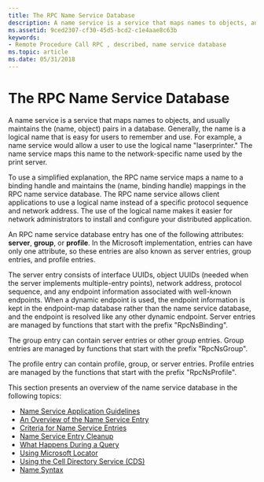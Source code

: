 ```yaml
---
title: The RPC Name Service Database
description: A name service is a service that maps names to objects, and usually maintains the (name, object) pairs in a database.
ms.assetid: 9ced2307-cf30-45d5-bcd2-c1e4aae8c63b
keywords:
- Remote Procedure Call RPC , described, name service database
ms.topic: article
ms.date: 05/31/2018
---
```


# The RPC Name Service Database

A name service is a service that maps names to objects, and usually maintains the (name, object) pairs in a database. Generally, the name is a logical name that is easy for users to remember and use. For example, a name service would allow a user to use the logical name "laserprinter." The name service maps this name to the network-specific name used by the print server.

To use a simplified explanation, the RPC name service maps a name to a binding handle and maintains the (name, binding handle) mappings in the RPC name service database. The RPC name service allows client applications to use a logical name instead of a specific protocol sequence and network address. The use of the logical name makes it easier for network administrators to install and configure your distributed application.

An RPC name service database entry has one of the following attributes: **server**, **group**, or **profile**. In the Microsoft implementation, entries can have only one attribute, so these entries are also known as server entries, group entries, and profile entries.

The server entry consists of interface UUIDs, object UUIDs (needed when the server implements multiple-entry points), network address, protocol sequence, and any endpoint information associated with well-known endpoints. When a dynamic endpoint is used, the endpoint information is kept in the endpoint-map database rather than the name service database, and the endpoint is resolved like any other dynamic endpoint. Server entries are managed by functions that start with the prefix "RpcNsBinding".

The group entry can contain server entries or other group entries. Group entries are managed by functions that start with the prefix "RpcNsGroup".

The profile entry can contain profile, group, or server entries. Profile entries are managed by the functions that start with the prefix "RpcNsProfile".

This section presents an overview of the name service database in the following topics:

-   [Name Service Application Guidelines](name-service-application-guidelines.md)
-   [An Overview of the Name Service Entry](an-overview-of-the-name-service-entry.md)
-   [Criteria for Name Service Entries](criteria-for-name-service-entries.md)
-   [Name Service Entry Cleanup](name-service-entry-cleanup.md)
-   [What Happens During a Query](what-happens-during-a-query.md)
-   [Using Microsoft Locator](using-microsoft-locator.md)
-   [Using the Cell Directory Service (CDS)](using-the-cell-directory-service-cds-.md)
-   [Name Syntax](name-syntax.md)

 

 




